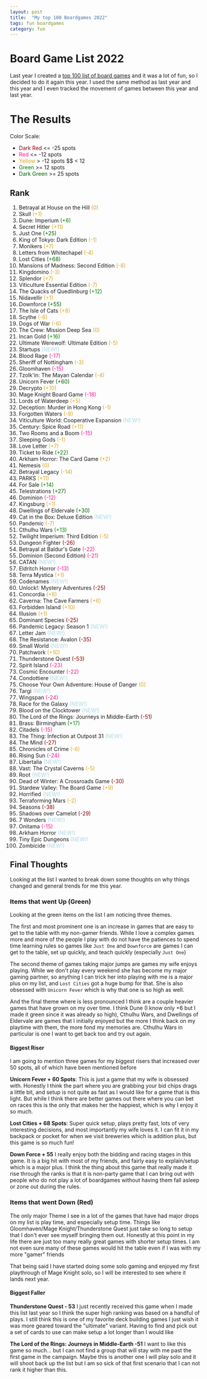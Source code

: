 ```yaml
---
layout: post
title:  "My top 100 Boardgames 2022"
tags: fun boardgames
category: fun
---
```


# Board Game List 2022

Last year I created a [top 100 list of board games](https://jaland.github.io/fun/2022/02/02/top-100-boardgames.html) and it was a lot of fun, so I decided to do it again this year. I used the same method as last year and this year and I even tracked the movement of games between this year and last year.

# The Results

Color Scale:

* <span style="color:DarkRed">Dark Red</span> <= -25 spots
* <span style="color:DeepPink">Red</span> <= -12 spots
* <span style="color:GoldenRod">Yellow</span> > -12 spots $$ < 12
* <span style="color:Green">Green</span> >= 12 spots
* <span style="color:DarkGreen">Dark Green</span> >= 25 spots

## Rank

1. Betrayal at House on the Hill <span style="color:GoldenRod">(0)</span>
1. Skull <span style="color:GoldenRod">(+1)</span>
1. Dune: Imperium <span style="color:Green">(+6)</span>
1. Secret Hitler <span style="color:GoldenRod">(+11)</span>
1. Just One <span style="color:DarkGreen">(+25)</span>
1. King of Tokyo: Dark Edition <span style="color:GoldenRod">(-1)</span>
1. Monikers <span style="color:GoldenRod">(+7)</span>
1. Letters from Whitechapel <span style="color:GoldenRod">(-4)</span>
1. Lost Cities <span style="color:DarkGreen">(+68)</span>
1. Mansions of Madness: Second Edition <span style="color:GoldenRod">(-8)</span>
1. Kingdomino <span style="color:GoldenRod">(-3)</span>
1. Splendor <span style="color:GoldenRod">(+7)</span>
1. Viticulture Essential Edition <span style="color:GoldenRod">(-7)</span>
1. The Quacks of Quedlinburg <span style="color:Green">(+12)</span>
1. Nidavellir <span style="color:GoldenRod">(+1)</span>
1. Downforce <span style="color:DarkGreen">(+55)</span>
1. The Isle of Cats <span style="color:GoldenRod">(+8)</span>
1. Scythe <span style="color:GoldenRod">(-8)</span>
1. Dogs of War <span style="color:GoldenRod">(-6)</span>
1. The Crew: Mission Deep Sea <span style="color:GoldenRod">(0)</span>
1. Incan Gold <span style="color:Green">(+16)</span>
1. Ultimate Werewolf: Ultimate Edition <span style="color:GoldenRod">(-5)</span>
1. Startups <span style="color:LightBlue">(NEW!)</span>
1. Blood Rage <span style="color:DeepPink">(-17)</span>
1. Sheriff of Nottingham <span style="color:GoldenRod">(-3)</span>
1. Gloomhaven <span style="color:DeepPink">(-15)</span>
1. Tzolk'in: The Mayan Calendar <span style="color:GoldenRod">(-4)</span>
1. Unicorn Fever <span style="color:DarkGreen">(+60)</span>
1. Decrypto <span style="color:GoldenRod">(+10)</span>
1. Mage Knight Board Game <span style="color:DeepPink">(-18)</span>
1. Lords of Waterdeep <span style="color:GoldenRod">(+5)</span>
1. Deception: Murder in Hong Kong <span style="color:GoldenRod">(-1)</span>
1. Forgotten Waters <span style="color:GoldenRod">(-9)</span>
1. Viticulture World: Cooperative Expansion <span style="color:LightBlue">(NEW!)</span>
1. Century: Spice Road <span style="color:GoldenRod">(+11)</span>
1. Two Rooms and a Boom <span style="color:DeepPink">(-15)</span>
1. Sleeping Gods <span style="color:GoldenRod">(-1)</span>
1. Love Letter <span style="color:GoldenRod">(+7)</span>
1. Ticket to Ride <span style="color:Green">(+22)</span>
1. Arkham Horror: The Card Game <span style="color:GoldenRod">(+2)</span>
1. Nemesis <span style="color:GoldenRod">(0)</span>
1. Betrayal Legacy <span style="color:GoldenRod">(-14)</span>
1. PARKS <span style="color:GoldenRod">(+11)</span>
1. For Sale <span style="color:Green">(+14)</span>
1. Telestrations <span style="color:DarkGreen">(+27)</span>
1. Dominion <span style="color:DeepPink">(-12)</span>
1. Kingsburg <span style="color:GoldenRod">(+1)</span>
1. Dwellings of Eldervale <span style="color:DarkGreen">(+30)</span>
1. Cat in the Box: Deluxe Edition <span style="color:LightBlue">(NEW!)</span>
1. Pandemic <span style="color:GoldenRod">(-7)</span>
1. Cthulhu Wars <span style="color:Green">(+13)</span>
1. Twilight Imperium: Third Edition <span style="color:GoldenRod">(-5)</span>
1. Dungeon Fighter <span style="color:DarkRed">(-26)</span>
1. Betrayal at Baldur's Gate <span style="color:DeepPink">(-22)</span>
1. Dominion (Second Edition) <span style="color:DeepPink">(-21)</span>
1. CATAN <span style="color:LightBlue">(NEW!)</span> 
1. Eldritch Horror <span style="color:DeepPink">(-13)</span>
1. Terra Mystica <span style="color:GoldenRod">(+1)</span>
1. Codenames <span style="color:LightBlue">(NEW!)</span>
1. Unlock!: Mystery Adventures <span style="color:DarkRed">(-25)</span>
1. Concordia <span style="color:GoldenRod">(+8)</span>
1. Caverna: The Cave Farmers <span style="color:GoldenRod">(+6)</span>
1. Forbidden Island <span style="color:GoldenRod">(+10)</span>
1. Illusion <span style="color:GoldenRod">(+1)</span>
1. Dominant Species <span style="color:DarkRed">(-25)</span>
1. Pandemic Legacy: Season 1 <span style="color:LightBlue">(NEW!)</span>
1. Letter Jam <span style="color:LightBlue">(NEW!)</span>
1. The Resistance: Avalon <span style="color:DarkRed">(-35)</span>
1. Small World <span style="color:LightBlue">(NEW!)</span>
1. Patchwork <span style="color:GoldenRod">(+10)</span>
1. Thunderstone Quest <span style="color:DarkRed">(-53)</span>
1. Spirit Island <span style="color:DeepPink">(-23)</span>
1. Cosmic Encounter <span style="color:DeepPink">(-22)</span>
1. Condottiere <span style="color:LightBlue">(NEW!)</span>
1. Choose Your Own Adventure: House of Danger <span style="color:GoldenRod">(0)</span>
1. Targi <span style="color:LightBlue">(NEW!)</span>
1. Wingspan <span style="color:DeepPink">(-24)</span>
1. Race for the Galaxy <span style="color:LightBlue">(NEW!)</span>
1. Blood on the Clocktower <span style="color:LightBlue">(NEW!)</span>
1. The Lord of the Rings: Journeys in Middle-Earth <span style="color:DarkRed">(-51)</span>
1. Brass: Birmingham <span style="color:Green">(+17)</span>
1. Citadels <span style="color:DeepPink">(-15)</span>
1. The Thing: Infection at Outpost 31 <span style="color:LightBlue">(NEW!)</span>
1. The Mind <span style="color:DarkRed">(-27)</span>
1. Chronicles of Crime <span style="color:GoldenRod">(-6)</span>
1. Rising Sun <span style="color:DeepPink">(-24)</span>
1. Libertalia <span style="color:LightBlue">(NEW!)</span>
1. Vast: The Crystal Caverns <span style="color:GoldenRod">(-5)</span>
1. Root <span style="color:LightBlue">(NEW!)</span>
1. Dead of Winter: A Crossroads Game <span style="color:DarkRed">(-30)</span>
1. Stardew Valley: The Board Game <span style="color:GoldenRod">(+9)</span>
1. Horrified <span style="color:LightBlue">(NEW!)</span>
1. Terraforming Mars <span style="color:GoldenRod">(-2)</span>
1. Seasons <span style="color:DarkRed">(-38)</span>
1. Shadows over Camelot <span style="color:DarkRed">(-29)</span>
1. 7 Wonders <span style="color:LightBlue">(NEW!)</span>
1. Onitama <span style="color:DeepPink">(-15)</span>
1. Arkham Horror <span style="color:LightBlue">(NEW!)</span>
1. Tiny Epic Dungeons <span style="color:LightBlue">(NEW!)</span>
1. Zombicide <span style="color:LightBlue">(NEW!)</span>

## Final Thoughts

Looking at the list I wanted to break down some thoughts on why things changed and general trends for me this year.

### Items that went Up (Green)

Looking at the green items on the list I am noticing three themes.

The first and most prominent one is an increase in games that are easy to get to the table with my non-gamer friends. While I love a complex games more and more of the people I play with do not have the patiences to spend time learning rules so games like `Just One` and `Downforce` are games I can get to the table, set up quickly, and teach quickly (especially `Just One`)

The second theme of games taking major jumps are games my wife enjoys playing. While we don't play every weekend she has become my major gaming partner, so anything I can trick her into playing with me is a major plus on my list, and `Lost Cities` got a huge bump for that. She is also obsessed with `Unicorn Fever` which is why that one is so high as well.

And the final theme where is less pronounced I think are a couple heavier games that have grown on my over time. I think Dune (I know only +6 but I made it green since it was already so high), Cthulhu Wars, and Dwellings of Eldervale are games that I initially enjoyed but the more I think back on my playtime with them, the more fond my memories are. Cthulhu Wars in particular is one I want to get back too and try out again.

#### Biggest Riser

I am going to mention three games for my biggest risers that increased over 50 spots, all of which have been mentioned before

**Unicorn Fever + 60 Spots**: This is just a game that my wife is obsessed with. Honestly I think the part where you are grabbing your bid chips drags a little bit, and setup is not quite as fast as I would like for a game that is this light. But while I think there are better games out there where you can bet on races this is the only that makes her the happiest, which is why I enjoy it so much.

**Lost Cities + 68 Spots**: Super quick setup, plays pretty fast, lots of very interesting decisions, and most importantly my wife loves it. I can fit it in my backpack or pocket for when we visit breweries which is addition plus, but this game is so much fun!

**Down Force + 55** I really enjoy both the bidding and racing stages in this game. It is a big hit with most of my friends, and fairly easy to explain/setup which is a major plus. I think the thing about this game that really made it rise through the ranks is that it is non-party game that I can bring out with people who do not play a lot of boardgames without having them fall asleep or zone out during the rules.

### Items that went Down (Red)

The only major Theme I see in a lot of the games that have had major drops on my list is play time, and especially setup time. Things like Gloomhaven/Mage Knight/Thunderstone Quest just take so long to setup that I don't ever see myself bringing them out. Honestly at this point in my life there are just too many really great games with shorter setup times. I am not even sure many of these games would hit the table even if I was with my more "gamer" friends

That being said I have started doing some solo gaming and enjoyed my first playthrough of Mage Knight solo, so I will be interested to see where it lands next year.

#### Biggest Faller

**Thunderstone Quest - 53** I just recently received this game when I made this list last year so I think the super high ranking was based on a handful of plays. I still think this is one of my favorite deck building games I just wish it was more geared toward the "ultimate" variant. Having to find and pick out a set of cards to use can make setup a lot longer than I would like

**The Lord of the Rings: Journeys in Middle-Earth -51** I want to like this game so much... but I can not find a group that will stay with me past the first game in the campaign. Maybe this is another one I will play solo and it will shoot back up the list but I am so sick of that first scenario that I can not rank it higher than this.
